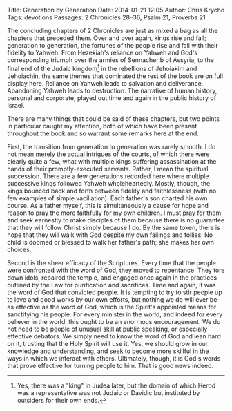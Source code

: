 Title: Generation by Generation
Date: 2014-01-21 12:05
Author: Chris Krycho
Tags: devotions
Passages: 2 Chronicles 28–36, Psalm 21, Proverbs 21
<!--Template: devotions-->

The concluding chapters of 2 Chronicles are just as mixed a bag as all the chapters that preceded them. Over and over again, kings rise and fall; generation to generation, the fortunes of the people rise and fall with their fidelity to Yahweh. From Hezekiah's reliance on Yahweh and God's corresponding triumph over the armies of Sennacherib of Assyria, to the final end of the Judaic kingdom[^judaic] in the rebellions of Jehoiakim and Jehoiachin, the same themes that dominated the rest of the book are on full display here. Reliance on Yahweh leads to salvation and deliverance. Abandoning Yahweh leads to destruction. The narrative of human history, personal and corporate, played out time and again in the public history of Israel.

There are many things that could be said of these chapters, but two points in particular caught my attention, both of which have been present throughout the book and so warrant some remarks here at the end.

First, the transition from generation to generation was rarely smooth. I do not mean merely the actual intrigues of the courts, of which there were clearly quite a few, what with multiple kings suffering assassination at the hands of their promptly-executed servants. Rather, I mean the spiritual succession. There are a few generations recorded here where multiple successive kings followed Yahweh wholeheartedly. Mostly, though, the kings bounced back and forth between fidelity and faithlessness (with no few examples of simple vacillation). Each father's son charted his own course. As a father myself, this is simultaneously a cause for hope and reason to pray the more faithfully for my own children. I must pray for them and seek earnestly to make disciples of them because there is no guarantee that they will follow Christ simply because I do. By the same token, there is hope that they will walk with God despite my own failings and follies. No child is doomed or blessed to walk her father's path; she makes her own choices.

Second is the sheer efficacy of the Scriptures. Every time that the people were confronted with the word of God, they moved to repentance. They tore down idols, repaired the temple, and engaged once again in the practices outlined by the Law for purification and sacrifices. Time and again, it was the word of God that convicted people. It is tempting to try to stir people up to love and good works by our own efforts, but nothing we do will ever be as effective as the word of God, which is the Spirit's appointed means for sanctifying his people. For every minister in the world, and indeed for every believer in the world, this ought to be an enormous encouragement. We do not need to be people of unusual skill at public speaking, or especially effective debators. We simply need to know the word of God and lean hard on it, trusting that the Holy Spirit will use it. Yes, we should grow in our knowledge and understanding, and seek to become more skillful in the ways in which we interact with others. Ultimately, though, it is God's words that prove effective for turning people to him. That is good news indeed.

[^judaic]: Yes, there was a "king" in Judea later, but the domain of which Herod was a representative was not Judaic or Davidic but instituted by outsiders for their own ends.